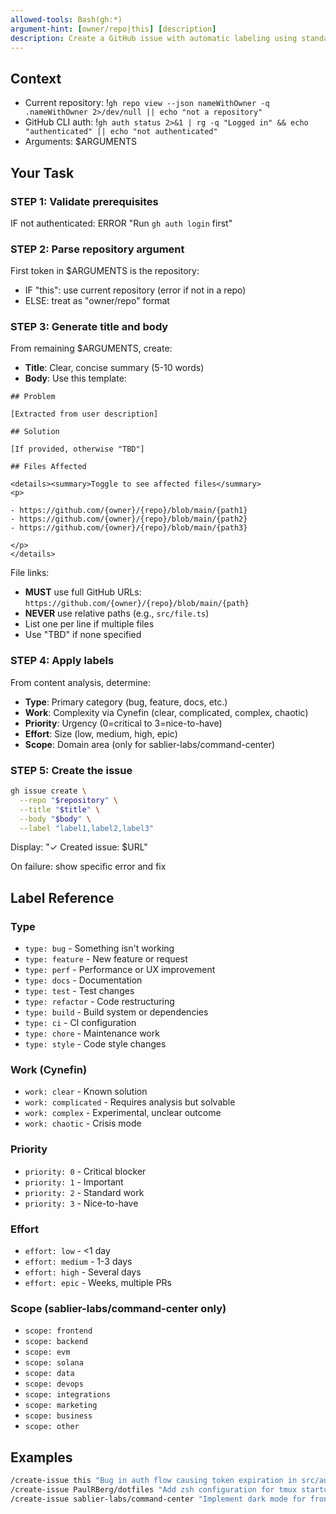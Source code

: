 ```yaml
---
allowed-tools: Bash(gh:*)
argument-hint: [owner/repo|this] [description]
description: Create a GitHub issue with automatic labeling using standard label set
---
```


## Context

- Current repository: !`gh repo view --json nameWithOwner -q .nameWithOwner 2>/dev/null || echo "not a repository"`
- GitHub CLI auth: !`gh auth status 2>&1 | rg -q "Logged in" && echo "authenticated" || echo "not authenticated"`
- Arguments: $ARGUMENTS

## Your Task

### STEP 1: Validate prerequisites

IF not authenticated: ERROR "Run `gh auth login` first"

### STEP 2: Parse repository argument

First token in $ARGUMENTS is the repository:
- IF "this": use current repository (error if not in a repo)
- ELSE: treat as "owner/repo" format

### STEP 3: Generate title and body

From remaining $ARGUMENTS, create:
- **Title**: Clear, concise summary (5-10 words)
- **Body**: Use this template:

```
## Problem

[Extracted from user description]

## Solution

[If provided, otherwise "TBD"]

## Files Affected

<details><summary>Toggle to see affected files</summary>
<p>

- https://github.com/{owner}/{repo}/blob/main/{path1}
- https://github.com/{owner}/{repo}/blob/main/{path2}
- https://github.com/{owner}/{repo}/blob/main/{path3}

</p>
</details>
```

File links:
- **MUST** use full GitHub URLs: `https://github.com/{owner}/{repo}/blob/main/{path}`
- **NEVER** use relative paths (e.g., `src/file.ts`)
- List one per line if multiple files
- Use "TBD" if none specified

### STEP 4: Apply labels

From content analysis, determine:
- **Type**: Primary category (bug, feature, docs, etc.)
- **Work**: Complexity via Cynefin (clear, complicated, complex, chaotic)
- **Priority**: Urgency (0=critical to 3=nice-to-have)
- **Effort**: Size (low, medium, high, epic)
- **Scope**: Domain area (only for sablier-labs/command-center)

### STEP 5: Create the issue

```bash
gh issue create \
  --repo "$repository" \
  --title "$title" \
  --body "$body" \
  --label "label1,label2,label3"
```

Display: "✓ Created issue: $URL"

On failure: show specific error and fix

## Label Reference

### Type
- `type: bug` - Something isn't working
- `type: feature` - New feature or request
- `type: perf` - Performance or UX improvement
- `type: docs` - Documentation
- `type: test` - Test changes
- `type: refactor` - Code restructuring
- `type: build` - Build system or dependencies
- `type: ci` - CI configuration
- `type: chore` - Maintenance work
- `type: style` - Code style changes

### Work (Cynefin)
- `work: clear` - Known solution
- `work: complicated` - Requires analysis but solvable
- `work: complex` - Experimental, unclear outcome
- `work: chaotic` - Crisis mode

### Priority
- `priority: 0` - Critical blocker
- `priority: 1` - Important
- `priority: 2` - Standard work
- `priority: 3` - Nice-to-have

### Effort
- `effort: low` - <1 day
- `effort: medium` - 1-3 days
- `effort: high` - Several days
- `effort: epic` - Weeks, multiple PRs

### Scope (sablier-labs/command-center only)
- `scope: frontend`
- `scope: backend`
- `scope: evm`
- `scope: solana`
- `scope: data`
- `scope: devops`
- `scope: integrations`
- `scope: marketing`
- `scope: business`
- `scope: other`

## Examples

```bash
/create-issue this "Bug in auth flow causing token expiration in src/auth/token.ts"
/create-issue PaulRBerg/dotfiles "Add zsh configuration for tmux startup"
/create-issue sablier-labs/command-center "Implement dark mode for frontend dashboard"
```
